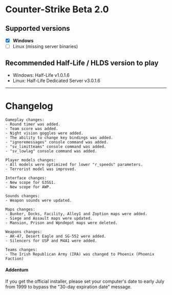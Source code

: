 # Counter-Strike Beta 2.0

## Supported versions
- [x] **Windows**
- [ ] Linux (missing server binaries)

## Recommended Half-Life / HLDS version to play
- Windows: Half-Life v1.0.1.6 
- Linux: Half-Life Dedicated Server v3.0.1.6

_____

# Changelog

```
Gameplay changes:
- Round timer was added.
- Team score was added.
- Night vision goggles were added.
- The ability to change key bindings was added.
- "ignoremessages" console command was added.
- "sv_limitteams" console command was added.
- "sv_lowlag" console command was added.

Player models changes:
- All models were optimized for lower "r_speeds" parameters.
- Terrorist model was improved.

Interface changes:
- New scope for G3SG1.
- New scope for AWP.

Sounds changes:
- Weapon sounds were updated.

Maps changes:
- Bunker, Docks, Facility, Alley1 and Zoption maps were added.
- Siege and Assault maps were updated.
- Mansion, Prison and Wpndepot maps were deleted.

Weapons changes:
- AK-47, Desert Eagle and SG-552 were added.
- Silencers for USP and M4A1 were added.

Teams changes:
- The Irish Republican Army (IRA) was changed to Phoenix (Phoenix Faction)
```


#### Addentum
If you get the official installer, please set your computer's date to early July from 1999 to bypass the "30-day expiration date" message.